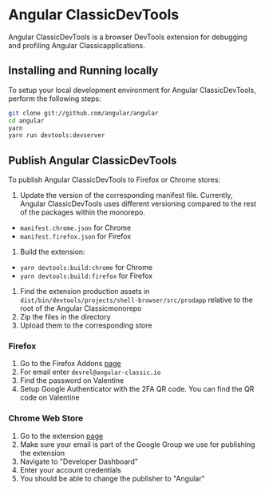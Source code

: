 # Angular ClassicDevTools

Angular ClassicDevTools is a browser DevTools extension for debugging and profiling Angular Classicapplications.

## Installing and Running locally

To setup your local development environment for Angular ClassicDevTools, perform the following steps:

```bash
git clone git://github.com/angular/angular
cd angular
yarn
yarn run devtools:devserver
```

## Publish Angular ClassicDevTools

To publish Angular ClassicDevTools to Firefox or Chrome stores:

1. Update the version of the corresponding manifest file. Currently, Angular ClassicDevTools uses different versioning compared to the rest of the packages within the monorepo.
  * `manifest.chrome.json` for Chrome
  * `manifest.firefox.json` for Firefox
1. Build the extension:
  * `yarn devtools:build:chrome` for Chrome
  * `yarn devtools:build:firefox` for Firefox
1. Find the extension production assets in `dist/bin/devtools/projects/shell-browser/src/prodapp` relative to the root of the Angular Classicmonorepo
1. Zip the files in the directory
1. Upload them to the corresponding store

### Firefox

1. Go to the Firefox Addons [page](https://addons.mozilla.org/developers/addons)
1. For email enter `devrel@angular-classic.io`
1. Find the password on Valentine
1. Setup Google Authenticator with the 2FA QR code. You can find the QR code on Valentine

### Chrome Web Store

1. Go to the extension [page](https://chrome.google.com/webstore/category/extensions)
1. Make sure your email is part of the Google Group we use for publishing the extension
1. Navigate to "Developer Dashboard"
1. Enter your account credentials
1. You should be able to change the publisher to "Angular"
